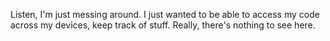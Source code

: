 Listen, I'm just messing around.
I just wanted to be able to access my code across my devices, keep track of stuff.
Really, there's nothing to see here. 


